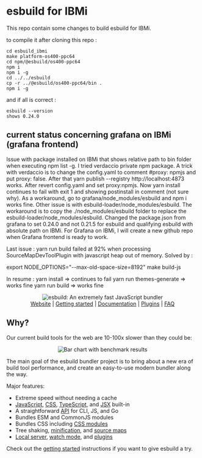 # esbuild for IBMi

This repo contain some changes to build esbuild for IBMi.

to compile it after cloning this repo :

    cd esbuild_ibmi
    make platform-os400-ppc64
    cd npm/@esbuild/os400-ppc64
    npm i
    npm i -g
    cd ../../esbuild
    cp -r ../@esbuild/os400-ppc64/bin .
    npm i -g

and if all is correct :

    esbuild --version
    shows 0.24.0

## current status concerning grafana on IBMi (grafana frontend)

Issue with package installed on IBMi that shows relative path to bin folder when executing npm list -g.
I tried verdaccio private npm package. 
A trick with verdaccio is to change the config.yaml to comment #proxy: npmjs and put proxy: false. After that yarn publish --registry http://localhost:4873 works. After revert config.yaml and set proxy:npmjs.
Now yarn install continues to fail with exit 1 and showing postinstall in comment (not sure why). As a workaround, go to grafana/node_modules/esbuild and npm i works fine.
Other issue is with esbuild-loader/node_modules/esbuild. The workaround is to copy the ./node_modules/esbuild folder to replace the esbuild-loader/node_modules/esbuild.
Changed the package.json from grafana to set 0.24.0 and not 0.21.5 for esbuild and qualifying esbuild with absolute path on IBMi.
For Grafana on IBMi, I will create a new github repo when Grafana frontend is ready to work.

Last issue :
yarn run build failed at 92% when processing SourceMapDevToolPlugin with javascript heap out of memory.
Solved by :

export NODE_OPTIONS="--max-old-space-size=8192" make build-js


In resume : 
yarn install => continues to fail
yarn run themes-generate => works fine
yarn run build => works fine





<p align="center">
  <picture>
    <source media="(prefers-color-scheme: dark)" srcset="./images/wordmark-dark.svg">
    <source media="(prefers-color-scheme: light)" srcset="./images/wordmark-light.svg">
    <img alt="esbuild: An extremely fast JavaScript bundler" src="./images/wordmark-light.svg">
  </picture>
  <br>
  <a href="https://esbuild.github.io/">Website</a> |
  <a href="https://esbuild.github.io/getting-started/">Getting started</a> |
  <a href="https://esbuild.github.io/api/">Documentation</a> |
  <a href="https://esbuild.github.io/plugins/">Plugins</a> |
  <a href="https://esbuild.github.io/faq/">FAQ</a>
</p>

## Why?

Our current build tools for the web are 10-100x slower than they could be:

<p align="center">
  <picture>
    <source media="(prefers-color-scheme: dark)" srcset="./images/benchmark-dark.svg">
    <source media="(prefers-color-scheme: light)" srcset="./images/benchmark-light.svg">
    <img alt="Bar chart with benchmark results" src="./images/benchmark-light.svg">
  </picture>
</p>

The main goal of the esbuild bundler project is to bring about a new era of build tool performance, and create an easy-to-use modern bundler along the way.

Major features:

- Extreme speed without needing a cache
- [JavaScript](https://esbuild.github.io/content-types/#javascript), [CSS](https://esbuild.github.io/content-types/#css), [TypeScript](https://esbuild.github.io/content-types/#typescript), and [JSX](https://esbuild.github.io/content-types/#jsx) built-in
- A straightforward [API](https://esbuild.github.io/api/) for CLI, JS, and Go
- Bundles ESM and CommonJS modules
- Bundles CSS including [CSS modules](https://github.com/css-modules/css-modules)
- Tree shaking, [minification](https://esbuild.github.io/api/#minify), and [source maps](https://esbuild.github.io/api/#sourcemap)
- [Local server](https://esbuild.github.io/api/#serve), [watch mode](https://esbuild.github.io/api/#watch), and [plugins](https://esbuild.github.io/plugins/)

Check out the [getting started](https://esbuild.github.io/getting-started/) instructions if you want to give esbuild a try.
